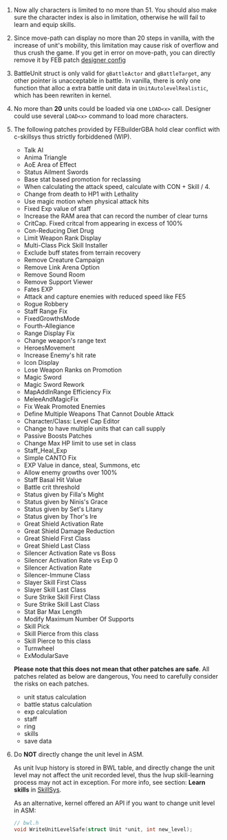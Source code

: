1. Now ally characters is limited to no more than 51. You should also make sure the character index is also in limitation, otherwise he will fail to learn and equip skills.

2. Since move-path can display no more than 20 steps in vanilla, with the increase of unit's mobility, this limitation may cause risk of overflow and thus crush the game. If you get in error on move-path, you can directly remove it by FEB patch [designer config](../Patches/PATCH_DeignerConfig.txt)

3. BattleUnit struct is only valid for `gBattleActor` and `gBattleTarget`, any other pointer is unacceptable in battle. In vanilla, there is only one function that alloc a extra battle unit data in `UnitAutolevelRealistic`, which has been rewriten in kernel.

4. No more than **20** units could be loaded via one `LOAD<x>` call. Designer could use several `LOAD<x>` command to load more characters.

5. The following patches provided by FEBuilderGBA hold clear conflict with c-skillsys thus strictly forbiddened (WIP).
    - Talk AI
    - Anima Triangle
    - AoE Area of Effect
    - Status Ailment Swords
    - Base stat based promotion for reclassing
    - When calculating the attack speed, calculate with CON + Skill / 4.
    - Change from death to HP1 with Lethality
    - Use magic motion when physical attack hits
    - Fixed Exp value of staff
    - Increase the RAM area that can record the number of clear turns
    - CritCap. Fixed critcal from appearing in excess of 100%
    - Con-Reducing Diet Drug
    - Limit Weapon Rank Display
    - Multi-Class Pick Skill Installer
    - Exclude buff states from terrain recovery
    - Remove Creature Campaign
    - Remove Link Arena Option
    - Remove Sound Room
    - Remove Support Viewer
    - Fates EXP
    - Attack and capture enemies with reduced speed like FE5
    - Rogue Robbery
    - Staff Range Fix
    - FixedGrowthsMode
    - Fourth-Allegiance
    - Range Display Fix
    - Change weapon's range text
    - HeroesMovement
    - Increase Enemy's hit rate
    - Icon Display
    - Lose Weapon Ranks on Promotion
    - Magic Sword
    - Magic Sword Rework
    - MapAddInRange Efficiency Fix
    - MeleeAndMagicFix
    - Fix Weak Promoted Enemies
    - Define Multiple Weapons That Cannot Double Attack
    - Character/Class: Level Cap Editor
    - Change to have multiple units that can call supply
    - Passive Boosts Patches
    - Change Max HP limit to use set in class
    - Staff_Heal_Exp
    - Simple CANTO Fix
    - EXP Value in dance, steal, Summons, etc
    - Allow enemy growths over 100%
    - Staff Basal Hit Value
    - Battle crit threshold
    - Status given by Filla's Might
    - Status given by Ninis's Grace
    - Status given by Set's Litany
    - Status given by Thor's Ire
    - Great Shield Activation Rate
    - Great Shield Damage Reduction
    - Great Shield First Class
    - Great Shield Last Class
    - Silencer Activation Rate vs Boss
    - Silencer Activation Rate vs Exp 0
    - Silencer Activation Rate
    - Silencer-Immune Class
    - Slayer Skill First Class
    - Slayer Skill Last Class
    - Sure Strike Skill First Class
    - Sure Strike Skill Last Class
    - Stat Bar Max Length
    - Modify Maximum Number Of Supports
    - Skill Pick
    - Skill Pierce from this class
    - Skill Pierce to this class
    - Turnwheel
    - ExModularSave

    **Please note that this does not mean that other patches are safe**. All patches related as below are dangerous, You need to carefully consider the risks on each patches.

    - unit status calculation
    - battle status calculation
    - exp calculation
    - staff
    - ring
    - skills
    - save data

5. Do **NOT** directly change the unit level in ASM.

    As unit lvup history is stored in BWL table, and directly change the unit level may not affect the unit recorded level, thus the lvup skill-learning process may not act in exception. For more info, see section: **Learn skills** in [SkillSys](./SkillSys.md).

    As an alternative, kernel offered an API if you want to change unit level in ASM:

    ```c
    // bwl.h
    void WriteUnitLevelSafe(struct Unit *unit, int new_level);
    ```
